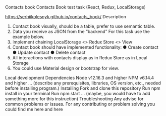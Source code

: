Contacts book
Contacts Book test task
(React, Redux, LocalStorage)

https://serhiikolesnyk.github.io/contacts_book/
Description 
1. Contact book visually, should be a table, prefer to use semantic table.
2. Data you receive as JSON from the “backend” For this task use the example below.
3. Implement chaining LocalStorage <> Redux Store <> View
4. Contact book should have implemented functionality:
● Create contact
● Update contact
● Delete contact
5. All interactions with contacts display as in Redux Store as in Local Storage
6. You could use Material design or bootstrap for view.


Local development
Dependencies
Node v12.16.3 and higher
NPM v6.14.4 and higher
... (describe any prerequisites, libraries, OS version, etc., needed before installing program.)
Installing
Fork and clone this repository
Run npm install in your terminal
Run npm start
... (maybe, you would have to add something more for this instruction)
Troubleshooting
Any advise for common problems or issues. For any contributing or problem solving you could find me here and here